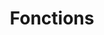 ---
sidebar_position: 3
title: Fonctions
description: Quelles sont les fonctions disponibles dans la classe Block ?
tags: [blocs]
---